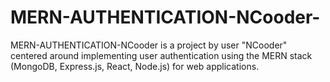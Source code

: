 # MERN-AUTHENTICATION-NCooder-
MERN-AUTHENTICATION-NCooder is a project by user "NCooder" centered around implementing user authentication using the MERN stack (MongoDB, Express.js, React, Node.js) for web applications.
